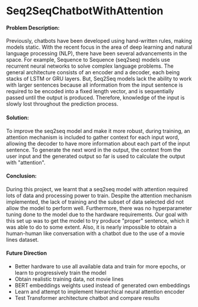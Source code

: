 # Seq2SeqChatbotWithAttention

#### Problem Description:

Previously, chatbots have been developed using hand-written rules, making models static. With the recent focus in the area of deep learning and natural language processing (NLP), there have been several advancements in the space. For example, Sequence to Sequence (seq2seq) models use recurrent neural networks to solve complex language problems. The general architecture consists of an encoder and a decoder, each being stacks of LSTM or GRU layers. But, Seq2Seq models lack the ability to work with larger sentences because all information from the input sentence is required to be encoded into a fixed length vector, and is sequentially passed until the output is produced. Therefore, knowledge of the input is slowly lost throughout the prediction process.

#### Solution:

To improve the seq2seq model and make it more robust, during training, an attention mechanism is included to gather context for each input word, allowing the decoder to have more information about each part of the input sentence. To generate the next word in the output, the context from the user input and the generated output so far is used to calculate the output with "attention". 

#### Conclusion:

During this project, we learnt that a seq2seq model with attention required lots of data and processing power to train. Despite the attention mechanism implemented, the lack of training and the subset of data selected did not allow the model to perform well. Furthermore, there was no hyperparameter tuning done to the model due to the hardware requirements. Our goal with this set up was to get the model to try produce "proper" sentence, which it was able to do to some extent. Also, it is nearly impossible to obtain a human-human like conversation with a chatbot due to the use of a movie lines dataset.

#### Future Direction
- Better hardware to use all available data and train for more epochs, or learn to progressively train the model
- Obtain realistic training data, not movie lines
- BERT embeddings weights used instead of generated own embeddings
- Learn and attempt to implement hierarchical neural attention encoder
- Test Transformer architecture chatbot and compare results
